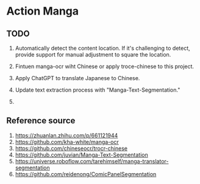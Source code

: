 # Action Manga

## TODO
1. Automatically detect the content location. If it's challenging to detect, provide support for manual adjustment to square the location.

2. Fintuen manga-ocr wiht Chinese or apply troce-chinese to this project.

3. Apply ChatGPT to translate Japanese to Chinese.

4. Update text extraction process with "Manga-Text-Segmentation."

5. 


## Reference source
1. https://zhuanlan.zhihu.com/p/661121944
2. https://github.com/kha-white/manga-ocr
3. https://github.com/chineseocr/trocr-chinese
4. https://github.com/juvian/Manga-Text-Segmentation
5. https://universe.roboflow.com/tarehimself/manga-translator-segmentation
6. https://github.com/reidenong/ComicPanelSegmentation
